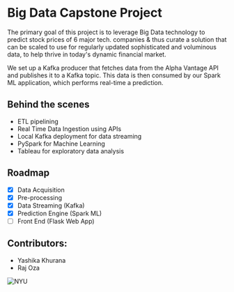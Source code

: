 # Big Data Capstone Project

The primary goal of this project is to leverage Big Data technology to predict stock prices of 6 major tech. companies & thus curate a solution that can be scaled to use for regularly updated sophisticated and voluminous data, to help thrive in today's dynamic financial market.

We set up a Kafka producer that fetches data from the Alpha Vantage API and publishes it to a Kafka topic. This data is then consumed by our Spark ML application, which performs real-time a prediction.

## Behind the scenes

* ETL pipelining
* Real Time Data Ingestion using APIs
* Local Kafka deployment for data streaming
* PySpark for Machine Learning
* Tableau for exploratory data analysis

## Roadmap

- [x] Data Acquisition
- [x] Pre-processing
- [x] Data Streaming (Kafka)
- [x] Prediction Engine (Spark ML) 
- [ ] Front End (Flask Web App)

## Contributors:
* Yashika Khurana
* Raj Oza

![NYU](https://logos-world.net/wp-content/uploads/2021/09/NYU-Logo.png)
